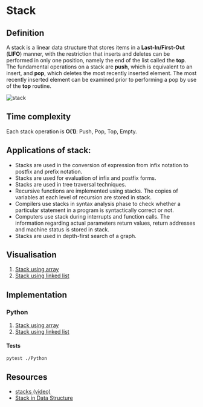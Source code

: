 # Stack

## Definition

A stack is a linear data structure that stores items in a **Last-In/First-Out** (**LIFO**) manner, with the restriction that inserts and deletes can be performed in only one position, namely the end of the list called the **top**.
The fundamental operations on a stack are **push**, which is equivalent to an insert, and **pop**, which deletes the most recently inserted element. The most recently inserted element can be examined prior to performing a pop by use of the **top** routine.

![stack](https://www.atnyla.com/library/images-tutorials/stack-data-structure-Slide1.PNG)

## Time complexity

Each stack operation is **O(1)**: Push, Pop, Top, Empty.

## Applications of stack:

* Stacks are used in the conversion of expression from infix notation to postfix and prefix notation.
* Stacks are used for evaluation of infix and postfix forms.
* Stacks are used in tree traversal techniques.
* Recursive functions are implemented using stacks. The copies of variables at each level of recursion are stored in stack.
* Compilers use stacks in syntax analysis phase to check whether a particular statement in a program is syntactically correct or not.
* Computers use stack during interrupts and function calls. The information regarding actual parameters return values, return addresses and machine status is stored in stack.
* Stacks are used in depth-first search of a graph.

## Visualisation

1. [Stack using array](https://pythontutor.com/visualize.html#code=class%20ArrayStack%28object%29%3A%0A%20%20%20%20%22%22%22Stack%20implementation%20based%20on%20array%22%22%22%0A%0A%20%20%20%20def%20__init__%28self,%20size%3A%20int%29%3A%0A%20%20%20%20%20%20%20%20%22%22%22Initialize%20ArrayStack%20class%20object%20instance.%22%22%22%0A%20%20%20%20%20%20%20%20self._stack%20%3D%20%5B%5D%0A%20%20%20%20%20%20%20%20self._size%20%3D%20size%0A%0A%20%20%20%20def%20__str__%28self%29%3A%0A%20%20%20%20%20%20%20%20%22%22%22ArrayStack%20class%20__str__%20method.%20Complexity%3A%20O%28n%29%22%22%22%0A%20%20%20%20%20%20%20%20stacks%20%3D%20%22%22%0A%0A%20%20%20%20%20%20%20%20for%20item%20in%20self._stack%3A%0A%20%20%20%20%20%20%20%20%20%20%20%20stacks%20%2B%3D%20str%28item%29%0A%20%20%20%20%20%20%20%20%20%20%20%20stacks%20%2B%3D%20%22%5Cn%22%0A%0A%20%20%20%20%20%20%20%20stacks.strip%28%29%0A%20%20%20%20%20%20%20%20return%20%22Top-%3E%20%7Bstacks%7D%22.format%28stacks%3Dstacks%29%0A%0A%20%20%20%20def%20__repr__%28self%29%3A%0A%20%20%20%20%20%20%20%20%22%22%22ArrayStack%20class%20__repr__%20method.%22%22%22%0A%20%20%20%20%20%20%20%20return%20%22ArrayStack%28%7Bsize%7D%29%22.format%28size%3Dself._size%29%0A%0A%20%20%20%20def%20empty%28self%29%3A%0A%20%20%20%20%20%20%20%20%22%22%22Return%20if%20the%20stack%20is%20empty.%20Complexity%3A%20O%281%29%22%22%22%0A%20%20%20%20%20%20%20%20return%20len%28self._stack%29%20%3D%3D%200%0A%0A%20%20%20%20def%20push%28self,%20value%29%3A%0A%20%20%20%20%20%20%20%20%22%22%22Insert%20item%20at%20the%20top%20of%20the%20stack.%20Complexity%3A%20O%281%29%22%22%22%0A%20%20%20%20%20%20%20%20if%20len%28self._stack%29%20%3D%3D%20self._size%3A%0A%20%20%20%20%20%20%20%20%20%20%20%20raise%20IndexError%28%22stack%20overflow%22%29%0A%0A%20%20%20%20%20%20%20%20self._stack.append%28value%29%0A%0A%20%20%20%20def%20pop%28self%29%3A%0A%20%20%20%20%20%20%20%20%22%22%22Remove%20item%20at%20the%20top%20of%20the%20stack.%20Complexity%3A%20O%281%29%22%22%22%0A%20%20%20%20%20%20%20%20try%3A%0A%20%20%20%20%20%20%20%20%20%20%20%20return%20self._stack.pop%28%29%0A%20%20%20%20%20%20%20%20except%20IndexError%3A%0A%20%20%20%20%20%20%20%20%20%20%20%20raise%20IndexError%28%22pop%20from%20empty%20stack%22%29%0A%0A%20%20%20%20def%20top%28self%29%3A%0A%20%20%20%20%20%20%20%20%22%22%22Return%20last%20at%20the%20top%20of%20the%20stack.%20Complexity%3A%20O%281%29%22%22%22%0A%20%20%20%20%20%20%20%20if%20self.empty%28%29%3A%0A%20%20%20%20%20%20%20%20%20%20%20%20raise%20IndexError%28%22top%20from%20empty%20stack%22%29%0A%0A%20%20%20%20%20%20%20%20return%20self._stack%5B-1%5D%0A%0A%0Astack%20%3D%20ArrayStack%283%29%0Astack.empty%28%29%0Astack.push%281%29%0Astack.top%28%29%0Astack.push%282%29%0Astack.push%283%29%0Atry%3A%0A%20%20%20%20stack.push%284%29%0Aexcept%20IndexError%3A%0A%20%20%20%20pass%0Astack.pop%28%29%0Astack.top%28%29%0Astack.empty%28%29%0A&cumulative=false&curInstr=0&heapPrimitives=nevernest&mode=display&origin=opt-frontend.js&py=3&rawInputLstJSON=%5B%5D&textReferences=false)
2. [Stack using linked list](https://pythontutor.com/visualize.html#code=class%20Node%28object%29%3A%0A%20%20%20%20%22%22%22Node%20class%20implementation%20for%20linked%20list.%22%22%22%0A%0A%20%20%20%20def%20__init__%28self,%20value%29%3A%0A%20%20%20%20%20%20%20%20%22%22%22Initialize%20Node%20class%20object%20instance.%22%22%22%0A%20%20%20%20%20%20%20%20self.value%20%3D%20value%0A%20%20%20%20%20%20%20%20self.next%20%3D%20None%0A%0A%20%20%20%20def%20__str__%28self%29%3A%0A%20%20%20%20%20%20%20%20%22%22%22Node%20class%20__str__%20method.%22%22%22%0A%20%20%20%20%20%20%20%20return%20str%28self.value%29%0A%0A%20%20%20%20def%20__repr__%28self%29%3A%0A%20%20%20%20%20%20%20%20%22%22%22Node%20class%20__repr__%20method.%22%22%22%0A%20%20%20%20%20%20%20%20return%20%22Node%28%7Bvalue%7D%29%22.format%28value%3Dself.value%29%0A%0A%0Aclass%20LinkedListStack%28object%29%3A%0A%20%20%20%20%22%22%22Stack%20implementation%20based%20on%20linked%20list%22%22%22%0A%0A%20%20%20%20def%20__init__%28self%29%3A%0A%20%20%20%20%20%20%20%20%22%22%22Initialize%20LinkedListStack%20class%20object%20instance.%22%22%22%0A%20%20%20%20%20%20%20%20self._top%20%3D%20None%0A%20%20%20%20%20%20%20%20self._iter%20%3D%20None%0A%0A%20%20%20%20def%20__str__%28self%29%3A%0A%20%20%20%20%20%20%20%20%22%22%22LinkedListStack%20class%20__str__%20method.%20Complexity%3A%20O%28n%29%22%22%22%0A%20%20%20%20%20%20%20%20stacks%20%3D%20%22%22%0A%20%20%20%20%20%20%20%20node%20%3D%20self._top%0A%0A%20%20%20%20%20%20%20%20while%20node%3A%0A%20%20%20%20%20%20%20%20%20%20%20%20stacks%20%2B%3D%20str%28node%29%0A%0A%20%20%20%20%20%20%20%20%20%20%20%20if%20node.next%3A%0A%20%20%20%20%20%20%20%20%20%20%20%20%20%20%20%20stacks%20%2B%3D%20%22%5Cn%22%0A%0A%20%20%20%20%20%20%20%20%20%20%20%20node%20%3D%20node.next%0A%0A%20%20%20%20%20%20%20%20return%20%22Top-%3E%20%7Bstacks%7D%22.format%28stacks%3Dstacks%29%0A%0A%20%20%20%20def%20__repr__%28self%29%3A%0A%20%20%20%20%20%20%20%20%22%22%22LinkedListStack%20class%20__repr__%20method.%22%22%22%0A%20%20%20%20%20%20%20%20return%20%22LinkedListStack%28%29%22%0A%0A%20%20%20%20def%20empty%28self%29%3A%0A%20%20%20%20%20%20%20%20%22%22%22Return%20if%20the%20stack%20is%20empty.%20Complexity%3A%20O%281%29%22%22%22%0A%20%20%20%20%20%20%20%20return%20not%20self._top%0A%0A%20%20%20%20def%20push%28self,%20value%29%3A%0A%20%20%20%20%20%20%20%20%22%22%22Insert%20item%20at%20the%20top%20of%20the%20stack.%20Complexity%3A%20O%281%29%22%22%22%0A%20%20%20%20%20%20%20%20node%20%3D%20Node%28value%29%0A%20%20%20%20%20%20%20%20node.next%20%3D%20self._top%0A%20%20%20%20%20%20%20%20self._top%20%3D%20node%0A%0A%20%20%20%20def%20pop%28self%29%3A%0A%20%20%20%20%20%20%20%20%22%22%22Remove%20item%20at%20the%20top%20of%20the%20stack.%20Complexity%3A%20O%281%29%22%22%22%0A%20%20%20%20%20%20%20%20if%20not%20self._top%3A%0A%20%20%20%20%20%20%20%20%20%20%20%20raise%20IndexError%28%22pop%20from%20empty%20stack%22%29%0A%0A%20%20%20%20%20%20%20%20node%20%3D%20self._top.next%0A%20%20%20%20%20%20%20%20del%20self._top%0A%20%20%20%20%20%20%20%20self._top%20%3D%20node%0A%0A%20%20%20%20def%20top%28self%29%3A%0A%20%20%20%20%20%20%20%20%22%22%22Return%20last%20at%20the%20top%20of%20the%20stack.%20Complexity%3A%20O%281%29%22%22%22%0A%20%20%20%20%20%20%20%20if%20not%20self._top%3A%0A%20%20%20%20%20%20%20%20%20%20%20%20raise%20IndexError%28%22top%20from%20empty%20stack%22%29%0A%0A%20%20%20%20%20%20%20%20return%20self._top.value%0A%0A%0Astack%20%3D%20LinkedListStack%28%29%0Astack.empty%28%29%0Astack.push%281%29%0Astack.top%28%29%0Astack.push%282%29%0Astack.push%283%29%0Astack.pop%28%29%0Astack.top%28%29%0Astack.empty%28%29%0A&cumulative=false&curInstr=0&heapPrimitives=nevernest&mode=display&origin=opt-frontend.js&py=3&rawInputLstJSON=%5B%5D&textReferences=false)

## Implementation

### Python

1. [Stack using array](https://github.com/rszamszur/google-interview-preparation/blob/master/2.Data_Structures/3.Stack/Python/stack_array.py)
2. [Stack using linked list](https://github.com/rszamszur/google-interview-preparation/blob/master/2.Data_Structures/3.Stack/Python/stack_linked_list.py)

#### Tests

```shell
pytest ./Python
```

## Resources

- [stacks (video)](https://www.coursera.org/lecture/data-structures/stacks-UdKzQ)
- [Stack in Data Structure](https://www.atnyla.com/tutorial/stack-data-structure-introduction/3/315)